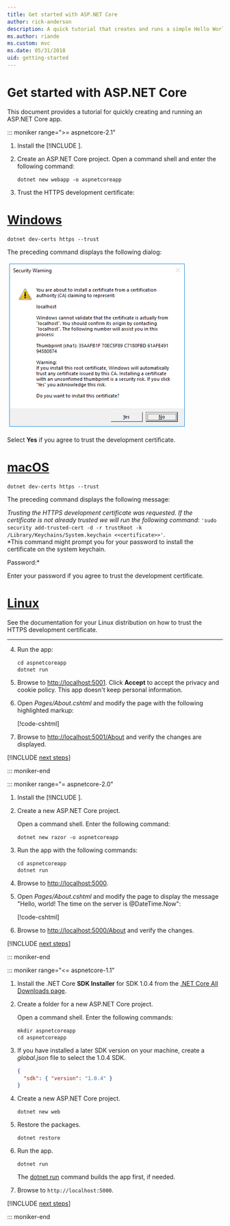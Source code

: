 ```yaml
---
title: Get started with ASP.NET Core
author: rick-anderson
description: A quick tutorial that creates and runs a simple Hello World app using ASP.NET Core.
ms.author: riande
ms.custom: mvc
ms.date: 05/31/2018
uid: getting-started
---
```

# Get started with ASP.NET Core

This document provides a tutorial for quickly creating and running an ASP.NET Core app.

::: moniker range=">= aspnetcore-2.1"

1. Install the [!INCLUDE [](~/includes/2.1-SDK.md)].

2. Create an ASP.NET Core project. Open a command shell and enter the following command:

   ```console
   dotnet new webapp -o aspnetcoreapp
   ```

3. Trust the HTTPS development certificate:

# [Windows](#tab/windows)

  ```console
  dotnet dev-certs https --trust
  ```

  The preceding command displays the following dialog:

  ![Security warning dialog](_static/cert.png)

  Select **Yes** if you agree to trust the development certificate.

# [macOS](#tab/macos)

  ```console
  dotnet dev-certs https --trust
  ```

  The preceding command displays the following message:

  *Trusting the HTTPS development certificate was requested. If the certificate is not already trusted we will run the following command:* `'sudo security add-trusted-cert -d -r trustRoot -k /Library/Keychains/System.keychain <<certificate>>'`.  
  *This command might prompt you for your password to install the certificate on the system keychain.
  
  Password:*

  Enter your password if you agree to trust the development certificate.

# [Linux](#tab/linux)

  See the documentation for your Linux distribution on how to trust the HTTPS development certificate.
   
---

4. Run the app:

   ```console
   cd aspnetcoreapp
   dotnet run
   ```

5. Browse to [http://localhost:5001](http://localhost:5001).  Click **Accept** to accept the privacy and cookie policy. This app doesn't keep personal information.

6. Open *Pages/About.cshtml* and modify the page with the following highlighted markup:

   [!code-cshtml[](sample/getting-started/about.cshtml?highlight=9)]

7. Browse to [http://localhost:5001/About](http://localhost:5001/About) and verify the changes are displayed.

[!INCLUDE [next steps](~/includes/getting-started/next-steps.md)]

::: moniker-end

::: moniker range="= aspnetcore-2.0"

1. Install the [!INCLUDE [](~/includes/net-core-sdk-download-link.md)].

2. Create a new ASP.NET Core project.

   Open a command shell. Enter the following command:

   ```console
   dotnet new razor -o aspnetcoreapp
   ```

3. Run the app with the following commands:

   ```console
   cd aspnetcoreapp
   dotnet run
   ```

4. Browse to [http://localhost:5000](http://localhost:5000).

5. Open *Pages/About.cshtml* and modify the page to display the message "Hello, world! The time on the server is @DateTime.Now":

   [!code-cshtml[](sample/getting-started/about.cshtml?highlight=9&range=1-9)]

6. Browse to [http://localhost:5000/About](http://localhost:5000/About) and verify the changes.

[!INCLUDE [next steps](~/includes/getting-started/next-steps.md)]

::: moniker-end

::: moniker range="<= aspnetcore-1.1"

1. Install the .NET Core **SDK Installer** for SDK 1.0.4 from the [.NET Core All Downloads page](https://www.microsoft.com/net/download/all).

2. Create a folder for a new ASP.NET Core project.

   Open a command shell. Enter the following commands:

   ```console
   mkdir aspnetcoreapp
   cd aspnetcoreapp
   ```

3. If you have installed a later SDK version on your machine, create a *global.json* file to select the 1.0.4 SDK.

   ```json
   {
     "sdk": { "version": "1.0.4" }
   }
   ```

4. Create a new ASP.NET Core project.

   ```console
   dotnet new web
   ```

5. Restore the packages.

   ```console
   dotnet restore
   ```

6. Run the app.

   ```console
   dotnet run
   ```

   The [dotnet run](/dotnet/core/tools/dotnet-run) command builds the app first, if needed.

7. Browse to `http://localhost:5000`.

[!INCLUDE [next steps](~/includes/getting-started/next-steps.md)]

::: moniker-end
